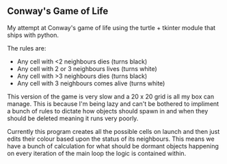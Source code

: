 Conway's Game of Life
--------------------

My attempt at Conway's game of life using the turtle + tkinter module that ships with python.

The rules are:
- Any cell with <2 neighbours dies (turns black)
- Any cell with 2 or 3 neighbours lives (turns white)
- Any cell with >3 neighbours dies (turns black)
- Any cell with 3 neighbours comes alive (turns white)

This version of the game is very slow and a 20 x 20 grid is all my box can manage. This is because I'm being lazy and can't
be bothered to impliment a bunch of rules to dictate how objects should spawn in and when they should be deleted meaning it runs very poorly.

Currently this program creates all the possible cells on launch and then just edits their colour based upon the status of its neighbours. 
This means we have a bunch of calculation for what should be dormant objects happening on every iteration of the main loop the logic is
contained within. 
